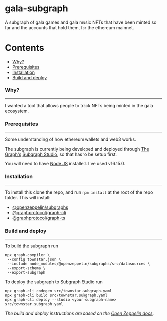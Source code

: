 # gala-subgraph

A subgraph of gala games and gala music NFTs that have been minted so far and the accounts that hold them, for the ethereum mainnet.

Contents
========

 * [Why?](#why)
 * [Prerequisites](#prerequisites)
 * [Installation](#installation)
 * [Build and deploy](#build-and-deploy)
 

 ### Why?
---
 I wanted a tool that allows people to track NFTs being minted in the gala ecosystem. 

 ### Prerequisites
 ---
 Some understanding of how ethereum wallets and web3 works. 

 The subgraph is currently being developed and deployed through [The Graph's](https://thegraph.com) [Subgraph Studio](https://thegraph.com/studio/), so that has to be setup first. 

 You will need to have [Node JS](https://nodejs.org/) installed. I've used v16.15.0.

 ### Installation
 ---
 To install this clone the repo, and run `npm install` at the root of the repo folder. This will install:

 * [@openzeppelin/subgraphs](https://www.npmjs.com/package/@openzeppelin/subgraphs)
 * [@graphprotocol/graph-cli](https://www.npmjs.com/package/@graphprotocol/graph-cli)
 * [@graphprotocol/graph-ts](https://www.npmjs.com/package/@graphprotocol/graph-ts)


 ### Build and deploy
 ---
 To build the subgraph run 

 ```
 npx graph-compiler \
  --config townstar.json \
  --include node_modules/@openzeppelin/subgraphs/src/datasources \
  --export-schema \
  --export-subgraph
  ```
 To deploy the subgraph to Subgraph Studio run
 ```
npx graph-cli codegen src/townstar.subgraph.yaml
npx graph-cli build src/townstar.subgraph.yaml
npx graph-cli deploy --studio <your-subgraph-name> src/townstar.subgraph.yaml
  ```

_The build and deploy instructions are based on the [Open Zeppelin docs](https://docs.openzeppelin.com/subgraphs/0.1.x/generate)._

 